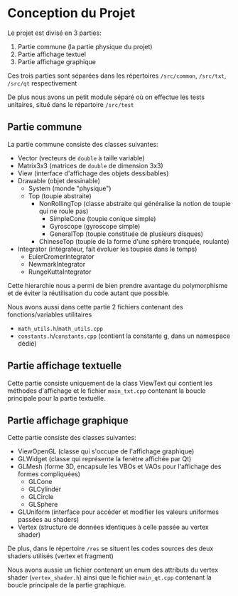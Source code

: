 # Conception du Projet

Le projet est divisé en 3 parties:

  1. Partie commune (la partie physique du projet)
  2. Partie affichage textuel 
  3. Partie affichage graphique

Ces trois parties sont séparées dans les répertoires `/src/common`,
`/src/txt`, `/src/qt` respectivement 
 
De plus nous avons un petit module séparé où on effectue les tests unitaires,
situé dans le répartoire `/src/test`

## Partie commune

La partie commune consiste des classes suivantes:

- Vector (vecteurs de `double` à taille variable)
- Matrix3x3 (matrices de `double` de dimension 3x3)
- View (interface d'affichage des objets dessibables)
- Drawable (objet dessinable)
  - System (monde "physique")
  - Top (toupie abstraite)
    - NonRollingTop (classe abstraite qui généralise la notion de toupie qui ne
roule pas)
      - SimpleCone (toupie conique simple)
      - Gyroscope (gyroscope simple)
      - GeneralTop (toupie constituée de plusieurs disques)
    - ChineseTop (toupie de la forme d'une sphére tronquée, roulante)
- Integrator (intégrateur, fait évoluer les toupies dans le temps)
  - EulerCromerIntegrator
  - NewmarkIntegrator
  - RungeKuttaIntegrator

Cette hierarchie nous a permi de bien prendre avantage du polymorphisme et de
éviter la réutilisation du code autant que possible.

Nous avons aussi dans cette partie 2 fichiers contenant des fonctions/variables
utilitaires
- `math_utils.h`/`math_utils.cpp`
- `constants.h`/`constants.cpp` (contient la constante g, dans un namespace dédié)

## Partie affichage textuelle

Cette partie consiste uniquement de la class ViewText qui contient les méthodes
d'affichage et le fichier `main_txt.cpp` contenant la boucle principale pour la
partie textuelle.

## Partie affichage graphique

Cette partie consiste des classes suivantes:

- ViewOpenGL (classe qui s'occupe de l'affichage graphique)
- GLWidget (classe qui représente la fenètre affichée par Qt)
- GLMesh (forme 3D, encapsule les VBOs et VAOs pour l'affichage des formes
  compliquées)
  - GLCone
  - GLCylinder
  - GLCircle
  - GLSphere
- GLUniform (interface pour accéder et modifier les valeurs uniformes passées au
  shaders)
- Vertex (structure de données identiques à celle passée au vertex shader)

De plus, dans le répertoire `/res` se situent les codes sources des deux shaders
utilisés (vertex et fragment)

Nous avons aussie un fichier contenant un enum des attributs du vertex shader
(`vertex_shader.h`) ainsi que le fichier `main_qt.cpp` contenant la boucle
principale de la partie graphique.
